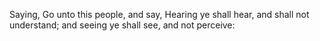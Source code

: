 Saying, Go unto this people, and say, Hearing ye shall hear, and shall not understand; and seeing ye shall see, and not perceive:
